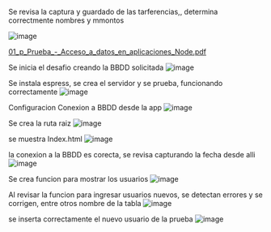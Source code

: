 

Se revisa  la captura y guardado de las tarferencias,, determina correctmente nombres y mmontos

![image](https://github.com/LTEAdmin/pruebaBancoSolar/assets/157530292/0ee875f1-a34d-428e-b2d1-334190288284)

[01_p_Prueba_-_Acceso_a_datos_en_aplicaciones_Node.pdf](https://github.com/LTEAdmin/pruebaBancoSolar/files/15370266/01_p_Prueba_-_Acceso_a_datos_en_aplicaciones_Node.pdf)

Se inicia el desafio creando la BBDD solicitada
![image](https://github.com/LTEAdmin/pruebaBancoSolar/assets/157530292/0cf7cc1a-d21b-4a3a-b89c-19456e1314d3)

Se instala espress, se crea el servidor y se prueba, funcionando correctamente
![image](https://github.com/LTEAdmin/pruebaBancoSolar/assets/157530292/8ede323b-fc17-4d13-837c-c4e37a2fc219)

Configuracion Conexion a BBDD desde la app
![image](https://github.com/LTEAdmin/pruebaBancoSolar/assets/157530292/9d48c1ef-2f27-4775-85d0-6b9110c98f13)

Se crea la ruta raiz
![image](https://github.com/LTEAdmin/pruebaBancoSolar/assets/157530292/18c17916-7817-438c-9e0d-d3c266739ce0)

se muestra Index.html
![image](https://github.com/LTEAdmin/pruebaBancoSolar/assets/157530292/ce21ca73-6ecf-4036-972a-db9442210376)

la conexion a la BBDD es corecta, se revisa capturando la fecha desde alli
![image](https://github.com/LTEAdmin/pruebaBancoSolar/assets/157530292/d02dd1a6-b5f1-40c8-8f43-7b64e2a3d342)

Se crea funcion para mostrar los usuarios
![image](https://github.com/LTEAdmin/pruebaBancoSolar/assets/157530292/f952142a-d8cc-46cd-9c35-a07a28d84ed6)


Al revisar la funcion para ingresar usuarios nuevos, se detectan errores y se corrigen, entre otros nombre de la tabla
![image](https://github.com/LTEAdmin/pruebaBancoSolar/assets/157530292/fd29b0b7-dd81-462e-bb07-827ba1b041e5)

se inserta correctamente el nuevo usuario de la prueba
![image](https://github.com/LTEAdmin/pruebaBancoSolar/assets/157530292/186cbcd2-7466-4ffd-803a-53add5b39f10)
